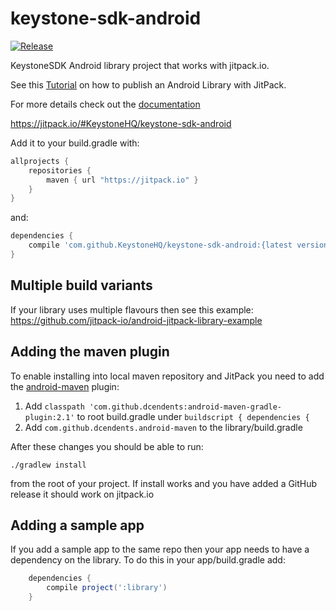 # keystone-sdk-android

[![Release](https://jitpack.io/v/KeystoneHQ/keystone-sdk-android.svg)](https://jitpack.io/#KeystoneHQ/keystone-sdk-android)

KeystoneSDK Android library project that works with jitpack.io.

See this [Tutorial](https://medium.com/@ome450901/publish-an-android-library-by-jitpack-a0342684cbd0) on how to publish an Android Library with JitPack.

For more details check out the [documentation](https://github.com/jitpack/jitpack.io/blob/master/ANDROID.md)

https://jitpack.io/#KeystoneHQ/keystone-sdk-android

Add it to your build.gradle with:
```gradle
allprojects {
    repositories {
        maven { url "https://jitpack.io" }
    }
}
```
and:

```gradle
dependencies {
    compile 'com.github.KeystoneHQ/keystone-sdk-android:{latest version}'
}
```

## Multiple build variants

If your library uses multiple flavours then see this example:
https://github.com/jitpack-io/android-jitpack-library-example

## Adding the maven plugin

To enable installing into local maven repository and JitPack you need to add the [android-maven](https://github.com/dcendents/android-maven-gradle-plugin) plugin:

1. Add `classpath 'com.github.dcendents:android-maven-gradle-plugin:2.1'` to root build.gradle under `buildscript { dependencies {`
2. Add `com.github.dcendents.android-maven` to the library/build.gradle

After these changes you should be able to run:

    ./gradlew install
    
from the root of your project. If install works and you have added a GitHub release it should work on jitpack.io

## Adding a sample app 

If you add a sample app to the same repo then your app needs to have a dependency on the library. To do this in your app/build.gradle add:

```gradle
    dependencies {
        compile project(':library')
    }
```
